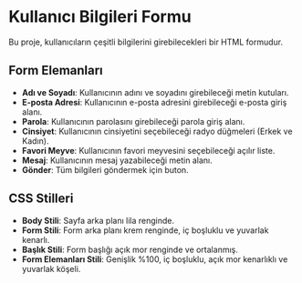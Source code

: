 # Kullanıcı Bilgileri Formu

Bu proje, kullanıcıların çeşitli bilgilerini girebilecekleri bir HTML formudur.

## Form Elemanları

- **Adı ve Soyadı**: Kullanıcının adını ve soyadını girebileceği metin kutuları.
- **E-posta Adresi**: Kullanıcının e-posta adresini girebileceği e-posta giriş alanı.
- **Parola**: Kullanıcının parolasını girebileceği parola giriş alanı.
- **Cinsiyet**: Kullanıcının cinsiyetini seçebileceği radyo düğmeleri (Erkek ve Kadın).
- **Favori Meyve**: Kullanıcının favori meyvesini seçebileceği açılır liste.
- **Mesaj**: Kullanıcının mesaj yazabileceği metin alanı.
- **Gönder**: Tüm bilgileri göndermek için buton.

## CSS Stilleri

- **Body Stili**: Sayfa arka planı lila renginde.
- **Form Stili**: Form arka planı krem renginde, iç boşluklu ve yuvarlak kenarlı.
- **Başlık Stili**: Form başlığı açık mor renginde ve ortalanmış.
- **Form Elemanları Stili**: Genişlik %100, iç boşluklu, açık mor kenarlıklı ve yuvarlak köşeli.
